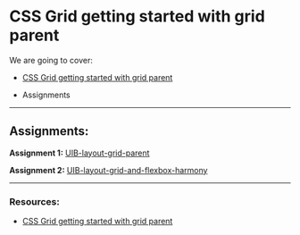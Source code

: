 # CSS Grid getting started with grid parent

We are going to cover:

- [CSS Grid getting started with grid parent](https://blogs.crtil.com/css-grid-userIneterface)

- Assignments

---

## Assignments:

**Assignment 1:** [UIB-layout-grid-parent](https://classroom.github.com/a/iV-S52O9)


**Assignment 2:** [UIB-layout-grid-and-flexbox-harmony](https://classroom.github.com/a/Xo-0bTbd)


---

### Resources:

- [CSS Grid getting started with grid parent](https://blogs.crtil.com/css-grid-userIneterface)
